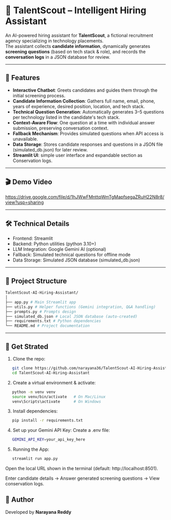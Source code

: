 # 🤖 TalentScout – Intelligent Hiring Assistant  

An AI-powered hiring assistant for **TalentScout**, a fictional recruitment agency specializing in technology placements.  
The assistant collects **candidate information**, dynamically generates **screening questions** (based on tech stack & role), and records the **conversation logs** in a JSON database for review.  

---

## 🎯 Features
-  **Interactive Chatbot**: Greets candidates and guides them through the initial screening process.
-  **Candidate Information Collection**: Gathers full name, email, phone, years of experience, desired position, location, and   tech stack.
-  **Technical Question Generation**: Automatically generates 3–5 questions per technology listed in the candidate's tech stack.
-  **Context-Aware Flow**: One question at a time with individual answer submission, preserving conversation context.
-  **Fallback Mechanism**: Provides simulated questions when API access is unavailable.
-  **Data Storage**: Stores candidate responses and questions in a JSON file (simulated_db.json) for later review.
- **Streamlit UI**: simple user interface and expandable section as Conservation logs.

---
##  🎬 Demo Video 
https://drive.google.com/file/d/1hJWwFMnttqWmTgMapfsegaZRuH22N8r8/view?usp=sharing


---
## 🛠️ Technical Details
-  Frontend: Streamlit 
-  Backend: Python utilities (python 3.10+)
-  LLM Integration: Google Gemini AI (optional)
-  Fallback: Simulated technical questions for offline mode
-  Data Storage: Simulated JSON database (simulated_db.json)  

---

## 📂 Project Structure  

```bash
TalentScout-AI-Hiring-Assistant/
│
├── app.py # Main Streamlit app
├── utils.py # Helper functions (Gemini integration, Q&A handling)
├── prompts.py # Prompts design
├── simulated_db.json # Local JSON database (auto-created)
├── requirements.txt # Python dependencies
└── README.md # Project documentation
```
---

## 🚀 Get Strated

1. Clone the repo:
```bash
   git clone https://github.com/narayana36/TalentScout-AI-Hiring-Assistant.git
   cd TalentScout-AI-Hiring-Assistant
   ```
2. Create a virtual environment & activate:
```bash
   python -m venv venv
   source venv/bin/activate   # On Mac/Linux
   venv\Scripts\activate      # On Windows
   ```
3. Install dependencies:
```bash
   pip install -r requirements.txt
   ```
4. Set up your Gemini API Key:
   Create a .env file:
```bash 
   GEMINI_API_KEY=your_api_key_here
   ```
5. Running the App:
```bash
   streamlit run app.py
   ```

Open the local URL shown in the terminal (default: http://localhost:8501).

Enter candidate details → Answer generated screening questions → View conservation logs.

## 👨 Author 
Developed by **Narayana Reddy**
